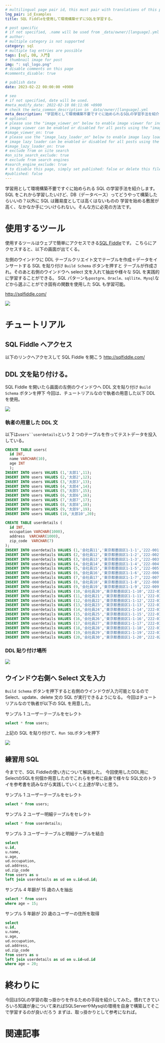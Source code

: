 ```yaml
---
# multilingual page pair id, this must pair with translations of this page. (This name must be unique)
lng_pair: id_Examples
title: SQL Fiddleを使用して環境構築せずにSQLを学習する。

# post specific
# if not specified, .name will be used from _data/owner/[language].yml
# author:
# multiple category is not supported
category: sql
# multiple tag entries are possible
tags: [sql, DB, 入門]
# thumbnail image for post
img: ": sql_logo.png"
# disable comments on this page
#comments_disable: true

# publish date
date: 2023-02-22 00:00:00 +0900

# seo
# if not specified, date will be used.
#meta_modify_date: 2022-02-10 08:11:06 +0900
# check the meta_common_description in _data/owner/[language].yml
meta_description: "学習用として環境構築不要ですぐに始められるSQLの学習手法を紹介します。SQLをこれから学習したいけど、DB（データベース）ってどうやって構築したらいいの？以外にSQLは難易度としては高くはないものの学習を始める敷居が高く、なかなか手についけられない。そんな方に必見"
# optional
# please use the "image_viewer_on" below to enable image viewer for individual pages or posts (_posts/ or [language]/_posts folders).
# image viewer can be enabled or disabled for all posts using the "image_viewer_posts: true" setting in _data/conf/main.yml.
#image_viewer_on: true
# please use the "image_lazy_loader_on" below to enable image lazy loader for individual pages or posts (_posts/ or [language]/_posts folders).
# image lazy loader can be enabled or disabled for all posts using the "image_lazy_loader_posts: true" setting in _data/conf/main.yml.
#image_lazy_loader_on: true
# exclude from on site search
#on_site_search_exclude: true
# exclude from search engines
#search_engine_exclude: true
# to disable this page, simply set published: false or delete this file
#published: false
---
```


<!-- outline-start -->

学習用として環境構築不要ですぐに始められる SQL の学習手法を紹介します。
SQL をこれから学習したいけど、DB（データベース）ってどうやって構築したらいいの？以外に SQL は難易度としては高くはないものの
学習を始める敷居が高く、なかなか手についけられない。そんな方に必見の方法です。

<!-- outline-end -->

# 使用するツール

使用するツールはウェブで簡単にアクセスできる[SQL Fiddle](http://sqlfiddle.com/)です。
こちらにアクセスすると、以下の画面が出てくる。

左側のウインドウに DDL テーブルクリエイト文でテーブルを作成＋データをインサートする SQL を貼り付け `Build Schema` ボタンを押すと
テーブルが作成され。そのあと右側のウインドウへ select 文を入れて抽出や様々な SQL を実践的に学習することができる。
SQL パターンも`postgre、Oracle、sqllite、Mysql`などから選ぶことができ固有の関数を使用した SQL も学習可能。

http://sqlfiddle.com/

![](/assets/img/posts/SQL_Fiddle.png)

# チュートリアル

## SQL Fiddle へアクセス

以下のリンクへアクセスして SQL Fiddle を開こう
http://sqlfiddle.com/

## DDL 文を貼り付ける。

SQL Fiddle を開いたら画面の左側のウインドウへ DDL 文を貼り付け `Build Schema` ボタンを押下
今回は、チュートリアルなので執者の用意した以下 DDL を使用。

![](/assets/img/posts/SQL_Fiddle.png)

### 執者の用意した DDL 文

以下は` users``userdetails `という 2 つのテーブルを作ってテストデータを投入している。

```sql
CREATE TABLE users(
  id INT,
  name VARCHAR(10),
  age INT
  );
INSERT INTO users VALUES (1,'太郎1',11);
INSERT INTO users VALUES (2,'太郎2',12);
INSERT INTO users VALUES (3,'太郎3',13);
INSERT INTO users VALUES (4,'太郎4',14);
INSERT INTO users VALUES (5,'太郎5',15);
INSERT INTO users VALUES (6,'太郎6',16);
INSERT INTO users VALUES (7,'太郎7',17);
INSERT INTO users VALUES (8,'太郎8',18);
INSERT INTO users VALUES (9,'太郎9',19);
INSERT INTO users VALUES (10,'太郎10',20);

CREATE TABLE userdetails (
  id INT,
  occupation VARCHAR(1000),
  address  VARCHAR(1000),
  zip_code  VARCHAR(7)
);
INSERT INTO userdetails VALUES (1,'会社員11','東京都墨田区1-1-1','222-001');
INSERT INTO userdetails VALUES (2,'会社員12','東京都墨田区1-1-2','222-002');
INSERT INTO userdetails VALUES (3,'会社員13','東京都墨田区1-1-3','222-003');
INSERT INTO userdetails VALUES (4,'会社員14','東京都墨田区1-1-4','222-004');
INSERT INTO userdetails VALUES (5,'会社員15','東京都墨田区1-1-5','222-005');
INSERT INTO userdetails VALUES (6,'会社員16','東京都墨田区1-1-6','222-006');
INSERT INTO userdetails VALUES (7,'会社員17','東京都墨田区1-1-7','222-007');
INSERT INTO userdetails VALUES (8,'会社員18','東京都墨田区1-1-8','222-008');
INSERT INTO userdetails VALUES (9,'会社員19','東京都墨田区1-1-9','222-009');
INSERT INTO userdetails VALUES (10,'会社員20','東京都墨田区1-1-10','222-010');
INSERT INTO userdetails VALUES (11,'会社員21','東京都墨田区1-1-11','222-011');
INSERT INTO userdetails VALUES (12,'会社員22','東京都墨田区1-1-12','222-012');
INSERT INTO userdetails VALUES (13,'会社員23','東京都墨田区1-1-13','222-013');
INSERT INTO userdetails VALUES (14,'会社員24','東京都墨田区1-1-14','222-014');
INSERT INTO userdetails VALUES (15,'会社員25','東京都墨田区1-1-15','222-015');
INSERT INTO userdetails VALUES (16,'会社員26','東京都墨田区1-1-16','222-016');
INSERT INTO userdetails VALUES (17,'会社員27','東京都墨田区1-1-17','222-017');
INSERT INTO userdetails VALUES (18,'会社員28','東京都墨田区1-1-18','222-018');
INSERT INTO userdetails VALUES (19,'会社員29','東京都墨田区1-1-19','222-019');
INSERT INTO userdetails VALUES (20,'会社員30','東京都墨田区1-1-20','222-020');
```

### DDL 貼り付け場所

![](/assets/img/posts/SQL_Fiddle_2.png)

## ウインドウ右側へ Select 文を入力

`Build Schema` ボタンを押下すると右側のウインドウが入力可能となるので
Select、update、delete 文の SQL が実行できるようになる。
今回はチュートリアルなので執者が以下の SQL を用意した。

サンプル 1 ユーザーテーブルをセレクト

```sql
select * from users;
```

上記の SQL を貼り付けて、`Run SQL`ボタンを押下

![](/assets/img/posts/SQL_Fiddle_3.png)

## 練習用 SQL

今までで、SQL Fiddleの使い方について解説した。
今回使用したDDL用にSelectのSQLを何個か用意したのでこれらを参考に自身で様々な
SQL文のトライを参考書を読みながら実践していくと上達が早いと思う。

サンプル 1 ユーザーテーブルをセレクト

```sql
select * from users;
```

サンプル 2 ユーザー明細テーブルをセレクト

```sql
select * from userdetails;
```

サンプル 3 ユーザーテーブルと明細テーブルを結合

```sql
select
u.id,
u.name,
u.age,
ud.occupation,
ud.address,
ud.zip_code
from users as u
left join userdetails as ud on u.id=ud.id;
```

サンプル 4 年齢が 15 歳の人を抽出

```sql
select * from users
where age = 15;
```

サンプル 5 年齢が 20 歳のユーザーの住所を取得

```sql
select
u.id,
u.name,
u.age,
ud.occupation,
ud.address,
ud.zip_code
from users as u
left join userdetails as ud on u.id=ud.id
where age = 20;
```

# 終わりに

今回はSQLの学習の取っ掛かりを作るための手段を紹介してみた。慣れてきていろいろ知識が身について来ればSQLServerやMysqlの環境を自身で構築してそこで学習するのが良いだろう
まずは、取っ掛かりとして参考になれば。

# 関連記事
